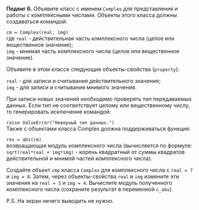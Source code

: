 **Подвиг 6.** Объявите класс с именем `Complex` для представления и работы с комплексными числами.
Объекты этого класса должны создаваться командой:

`cm = Complex(real, img)` \
где `real` - действительная часть комплексного числа (целое или вещественное значение); \
`img` - мнимая часть комплексного числа (целое или вещественное значение).

Объявите в этом классе следующие объекты-свойства (`property`):

`real` - для записи и считывания действительного значения; \
`img` - для записи и считывания мнимого значения.

При записи новых значений необходимо проверять тип передаваемых данных.
Если тип не соответствует целому или вещественному числу, то генерировать исключение командой:

`raise ValueError("Неверный тип данных.")` \
Также с объектами класса Complex должна поддерживаться функция:

`res = abs(cm)` \
возвращающая модуль комплексного числа (вычисляется по формуле: `sqrt(real*real + img*img)` - корень квадратный от суммы
квадратов действительной и мнимой частей комплексного числа).

Создайте объект `cmp` класса `Complex` для комплексного числа с `real = 7` и `img = 8`.
Затем, через объекты-свойства `real` и `img` измените эти значения на `real = 3` и `img = 4`.
Вычислите модуль полученного комплексного числа (сохраните результат в переменной `c_abs`).

P.S. На экран ничего выводить не нужно.